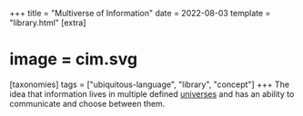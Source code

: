 +++
title = "Multiverse of Information"
date = 2022-08-03
template = "library.html"
[extra]
#  image = cim.svg
[taxonomies]
   tags = ["ubiquitous-language", "library", "concept"]
+++
The idea that information lives in multiple defined [universes](/library/universe) and has an ability to communicate and choose between them.